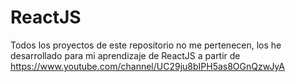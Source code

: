 # ReactJS
Todos los proyectos de este repositorio no me pertenecen, los he desarrollado para mi aprendizaje de ReactJS a partir de https://www.youtube.com/channel/UC29ju8bIPH5as8OGnQzwJyA